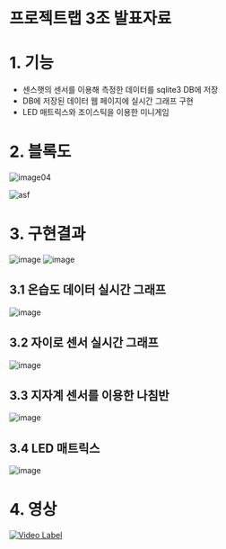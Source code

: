 # 프로젝트랩 3조 발표자료


# 1. 기능
* 센스햇의 센서를 이용해 측정한 데이터를 sqlite3 DB에 저장
* DB에 저장된 데이터 웹 페이지에 실시간 그래프 구현
* LED 매트릭스와 조이스틱을 이용한 미니게임

# 2. 블록도
![image04](https://github.com/cubejun/project_lab_sqlite_db/assets/133946040/4884ad2d-5699-418d-99fc-3dd4138e97e8)


![asf](https://github.com/cubejun/project_lab_sqlite_db/assets/133946040/fad505bf-5c97-43eb-b7b8-de73a62a126c)

# 3. 구현결과
![image](https://github.com/cubejun/project_lab_sqlite_db/assets/133946040/8a4c88a4-aabc-4d6a-9f18-5ae4f2844ade)
![image](https://github.com/cubejun/project_lab_sqlite_db/assets/133946040/4cec4403-036e-4f66-afb5-264cc24423a2)

## 3.1 온습도 데이터 실시간 그래프
![image](https://github.com/cubejun/project_lab_sqlite_db/assets/133946040/63b74d02-ea66-4bed-9263-e625e325af12)
## 3.2 자이로 센서 실시간 그래프
![image](https://github.com/cubejun/project_lab_sqlite_db/assets/133946040/fba9b862-7e77-42ac-ac46-b2a82423295f)
## 3.3 지자계 센서를 이용한 나침반
![image](https://github.com/cubejun/project_lab_sqlite_db/assets/133946040/472170e5-e82e-4091-9b3c-f64a3fb30d7f)
## 3.4 LED 매트릭스
![image](https://github.com/cubejun/project_lab_sqlite_db/assets/133946040/3d3774c5-366c-4c68-82d9-59e810985616)

# 4. 영상
[![Video Label](http://img.youtube.com/vi/PZAok9KnwdU?si=n0pxtm9isSYDBJ1q/0.jpg)](https://youtu.be/PZAok9KnwdU?si=n0pxtm9isSYDBJ1q)
